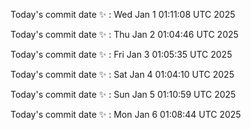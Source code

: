 Today's commit date ✨ : Wed Jan 1 01:11:08 UTC 2025 

Today's commit date ✨ : Thu Jan 2 01:04:46 UTC 2025 

Today's commit date ✨ : Fri Jan 3 01:05:35 UTC 2025 

Today's commit date ✨ : Sat Jan 4 01:04:10 UTC 2025 

Today's commit date ✨ : Sun Jan 5 01:10:59 UTC 2025 

Today's commit date ✨ : Mon Jan 6 01:08:44 UTC 2025 

